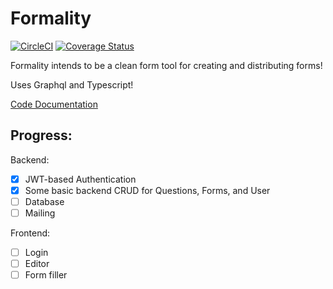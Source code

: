 # Formality

[![CircleCI](https://circleci.com/gh/jayy-lmao/formality-api/tree/master.svg?style=shield)](https://circleci.com/gh/jayy-lmao/formality-api/tree/master)
[![Coverage Status](https://coveralls.io/repos/github/jayy-lmao/formality-api/badge.svg?branch=master)](https://coveralls.io/github/jayy-lmao/formality-api?branch=master)

Formality intends to be a clean form tool for creating and distributing forms!

Uses Graphql and Typescript!

[Code Documentation](https://jayy-lmao.github.io/formality-api/)

## Progress:
Backend:

- [x] JWT-based Authentication
- [x] Some basic backend CRUD for Questions, Forms, and User
- [ ] Database
- [ ] Mailing

Frontend:

- [ ] Login
- [ ] Editor 
- [ ] Form filler
